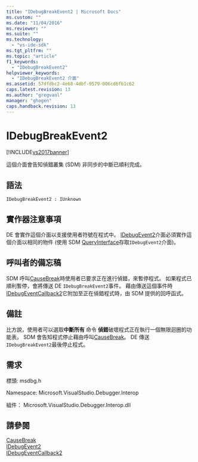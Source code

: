 ```yaml
---
title: "IDebugBreakEvent2 | Microsoft Docs"
ms.custom: ""
ms.date: "11/04/2016"
ms.reviewer: ""
ms.suite: ""
ms.technology: 
  - "vs-ide-sdk"
ms.tgt_pltfrm: ""
ms.topic: "article"
f1_keywords: 
  - "IDebugBreakEvent2"
helpviewer_keywords: 
  - "IDebugBreakEvent2 介面"
ms.assetid: 57dfdbc2-4e68-4dbf-9579-006cd6fb1c62
caps.latest.revision: 13
ms.author: "gregvanl"
manager: "ghogen"
caps.handback.revision: 13
---
```

# IDebugBreakEvent2
[!INCLUDE[vs2017banner](../../../code-quality/includes/vs2017banner.md)]

這個介面會告知偵錯叢集 \(SDM\) 非同步的中斷已順利完成。  
  
## 語法  
  
```  
IDebugBreakEvent2 : IUnknown  
```  
  
## 實作器注意事項  
 DE 會實作這個介面以支援使用者符號在程式中。  [IDebugEvent2](../../../extensibility/debugger/reference/idebugevent2.md)介面必須實作這個介面以相同的物件 \(使用 SDM [QueryInterface](/visual-cpp/atl/queryinterface)存取`IDebugEvent2`介面\)。  
  
## 呼叫者的備忘稿  
 SDM 呼叫[CauseBreak](../../../extensibility/debugger/reference/idebugprogram2-causebreak.md)時使用者已要求正在進行偵錯，來暫停程式。  如果程式已順利暫停，會將傳送 DE `IDebugBreakEvent2`事件。  藉由傳送這個事件時[IDebugEventCallback2](../../../extensibility/debugger/reference/idebugeventcallback2.md)它附加至正在偵錯程式時，由 SDM 提供的回呼函式。  
  
## 備註  
 比方說，使用者可以選取**中斷所有** 命令 **偵錯**破壞程式正在執行一個無限迴圈的功能表。  SDM 會告知程式停止藉由呼叫[CauseBreak](../../../extensibility/debugger/reference/idebugprogram2-causebreak.md)。  DE 傳送`IDebugBreakEvent2`最後停止程式。  
  
## 需求  
 標頭: msdbg.h  
  
 Namespace: Microsoft.VisualStudio.Debugger.Interop  
  
 組件： Microsoft.VisualStudio.Debugger.Interop.dll  
  
## 請參閱  
 [CauseBreak](../../../extensibility/debugger/reference/idebugprogram2-causebreak.md)   
 [IDebugEvent2](../../../extensibility/debugger/reference/idebugevent2.md)   
 [IDebugEventCallback2](../../../extensibility/debugger/reference/idebugeventcallback2.md)